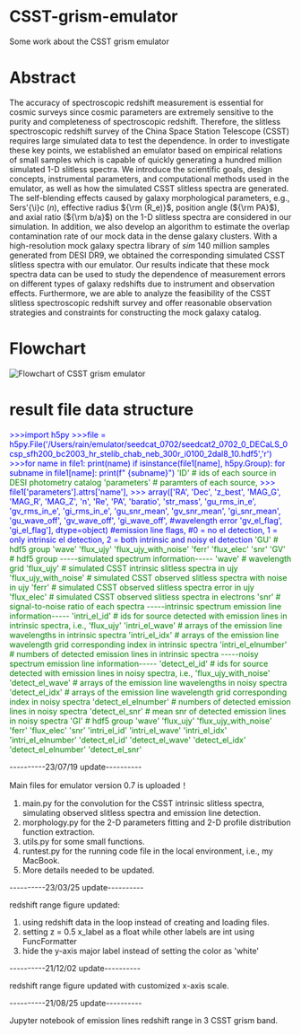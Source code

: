 # CSST-grism-emulator
Some work about the CSST grism emulator

# Abstract
The accuracy of spectroscopic redshift measurement is essential for cosmic surveys since cosmic parameters are extremely sensitive to the purity and completeness of spectroscopic redshift. 
Therefore, the slitless spectroscopic redshift survey of the China Space Station Telescope (CSST) requires large simulated data to test the dependence. 
In order to investigate these key points, we established an emulator based on empirical relations of small samples which is capable of quickly generating a hundred million simulated 1-D slitless spectra. 
We introduce the scientific goals, design concepts, instrumental parameters, and computational methods used in the emulator, as well as how the simulated CSST slitless spectra are generated. 
The self-blending effects caused by galaxy morphological parameters, e.g., Sers\'{\i}c ($n$), effective radius ${\rm (R_e)}$, position angle (${\rm PA}$), and axial ratio (${\rm b/a}$) on the 1-D slitless spectra are considered in our simulation. 
In addition, we also develop an algorithm to estimate the overlap contamination rate of our mock data in the dense galaxy clusters. 
With a high-resolution mock galaxy spectra library of $sim$ 140 million samples generated from DESI DR9, we obtained the corresponding simulated CSST slitless spectra with our emulator. 
Our results indicate that these mock spectra data can be used to study the dependence of measurement errors on different types of galaxy redshifts due to instrument and observation effects. 
Furthermore, we are able to analyze the feasibility of the CSST slitless spectroscopic redshift survey and offer reasonable observation strategies and constraints for constructing the mock galaxy catalog. 

# Flowchart
![Flowchart of CSST grism emulator](https://github.com/RainW7/CSST-grism-emulator/blob/main/flowchart.png)

# result file data structure
<font color="blue">
>>>import h5py
>>>file = h5py.File('/Users/rain/emulator/seedcat_0702/seedcat2_0702_0_DECaLS_0csp_sfh200_bc2003_hr_stelib_chab_neb_300r_i0100_2dal8_10.hdf5','r')
>>>for name in file1:
       print(name)
       if isinstance(file1[name], h5py.Group):
           for subname in file1[name]:
               print(f"  {subname}")
</font>
<font color="green">
'ID' # ids of each source in DESI photometry catalog
'parameters' # paramters of each source,
</font>
<font color="blue">
  >>> file1['parameters'].attrs['name'],
  >>> array(['RA', 'Dec', 'z_best', 'MAG_G', 'MAG_R', 'MAG_Z', 'n', 'Re', 'PA',
       'baratio', 'str_mass', 'gu_rms_in_e', 'gv_rms_in_e', 'gi_rms_in_e',
       'gu_snr_mean', 'gv_snr_mean', 'gi_snr_mean', 
       'gu_wave_off', 'gv_wave_off', 'gi_wave_off', #wavelength error
       'gv_el_flag', 'gi_el_flag'], dtype=object) #emission line flags,
  #0 = no el detection, 1 = only intrinsic el detection, 2 = both intrinsic and noisy el detection
</font>
<font color="green">
'GU' # hdf5 group
  'wave'
  'flux_ujy'
  'flux_ujy_with_noise'
  'ferr'
  'flux_elec'
  'snr'
'GV' # hdf5 group
-----simulated spectrum information-----
  'wave' # wavelength grid
  'flux_ujy' # simulated CSST intrinsic slitless spectra in ujy
  'flux_ujy_with_noise' # simulated CSST observed slitless spectra with noise in ujy
  'ferr' # simulated CSST observed slitless spectra error in ujy
  'flux_elec' # simulated CSST observed slitless spectra in electrons
  'snr' # signal-to-noise ratio of each spectra
-----intrinsic spectrum emission line information-----
  'intri_el_id' # ids for source detected with emission lines in intrinsic spectra, i.e., 'flux_ujy'
  'intri_el_wave' # arrays of the emission line wavelengths in intrinsic spectra
  'intri_el_idx' # arrays of the emission line wavelength grid corresponding index in intrinsic spectra
  'intri_el_elnumber' # numbers of detected emission lines in intrinsic spectra
-----noisy spectrum emission line information-----
  'detect_el_id' # ids for source detected with emission lines in noisy spectra, i.e., 'flux_ujy_with_noise'
  'detect_el_wave' # arrays of the emission line wavelengths in noisy spectra
  'detect_el_idx' # arrays of the emission line wavelength grid corresponding index in noisy spectra
  'detect_el_elnumber' # numbers of detected emission lines in noisy spectra
  'detect_el_snr' # mean snr of detected emission lines in noisy spectra
'GI' # hdf5 group
  'wave'
  'flux_ujy'
  'flux_ujy_with_noise'
  'ferr'
  'flux_elec'
  'snr'
  'intri_el_id'
  'intri_el_wave'
  'intri_el_idx'
  'intri_el_elnumber'
  'detect_el_id'
  'detect_el_wave'
  'detect_el_idx'
  'detect_el_elnumber'
  'detect_el_snr'
</font>

----------23/07/19 update----------

Main files for emulator version 0.7 is uploaded！
1. main.py for the convolution for the CSST intrinsic slitless spectra, simulating observed slitless spectra and emission line detection.
2. morphology.py for the 2-D parameters fitting and 2-D profile distribution function extraction.
3. utils.py for some small functions.
4. runtest.py for the running code file in the local environment, i.e., my MacBook.
5. More details needed to be updated.

----------23/03/25 update----------

redshift range figure updated: 
1. using redshift data in the loop instead of creating and loading files.
2. setting z = 0.5 x_label as a float while other labels are int using FuncFormatter
3. hide the y-axis major label instead of setting the color as 'white'

----------21/12/02 update----------

redshift range figure updated with customized x-axis scale.

----------21/08/25 update----------

Jupyter notebook of emission lines redshift range in 3 CSST grism band.
